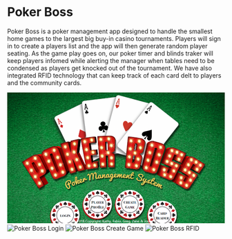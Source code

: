 # Poker Boss

Poker Boss is a poker management app designed to handle the smallest home games to the largest big buy-in casino tournaments. Players will sign in to create a players list and the app will then generate random player seating.  As the game play goes on, our poker timer and blinds traker will keep players infomed while alerting the manager when tables need to be condensed as players get knocked out of the tournament. We have also integrated RFID technology that can keep track of each card delt to players and the community cards.     

![Poker Boss Home Page](/client/public/assets/images/home-page.PNG)
![Poker Boss Login]()
![Poker Boss Create Game]()
![Poker Boss RFID]()

